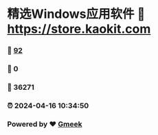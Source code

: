 # 精选Windows应用软件 :link: https://store.kaokit.com 
### :page_facing_up: [92](https://store.kaokit.com/tag.html) 
### :speech_balloon: 0 
### :hibiscus: 36271 
### :alarm_clock: 2024-04-16 10:34:50 
### Powered by :heart: [Gmeek](https://github.com/Meekdai/Gmeek)
